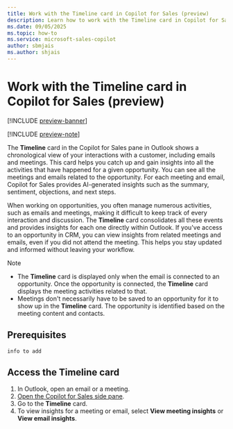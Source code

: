 ```yaml
---
title: Work with the Timeline card in Copilot for Sales (preview)
description: Learn how to work with the Timeline card in Copilot for Sales
ms.date: 09/05/2025
ms.topic: how-to
ms.service: microsoft-sales-copilot
author: sbmjais
ms.author: shjais
---
```


# Work with the Timeline card in Copilot for Sales (preview)

[!INCLUDE [preview-banner](~/../shared-content/shared/preview-includes/preview-banner.md)]

[!INCLUDE [preview-note](~/../shared-content/shared/preview-includes/preview-note-d365.md)]

The **Timeline** card in the Copilot for Sales pane in Outlook shows a chronological view of your interactions with a customer, including emails and meetings. This card helps you catch up and gain insights into all the activities that have happened for a given opportunity. You can see all the meetings and emails related to the opportunity. For each meeting and email, Copilot for Sales provides AI-generated insights such as the summary, sentiment, objections, and next steps.

When working on opportunities, you often manage numerous activities, such as emails and meetings, making it difficult to keep track of every interaction and discussion. The **Timeline** card consolidates all these events and provides insights for each one directly within Outlook. If you've access to an opportunity in CRM, you can view insights from related meetings and emails, even if you did not attend the meeting. This helps you stay updated and informed without leaving your workflow.

> [!NOTE]
> - The **Timeline** card is displayed only when the email is connected to an opportunity. Once the opportunity is connected, the **Timeline** card displays the meeting activities related to that.
> - Meetings don't necessarily have to be saved to an opportunity for it to show up in the **Timeline** card. The opportunity is identified based on the meeting content and contacts.

## Prerequisites

`info to add`

## Access the Timeline card

1. In Outlook, open an email or a meeting.
1. [Open the Copilot for Sales side pane](open-app.md#access-copilot-for-sales-in-outlook).
1. Go to the **Timeline** card.
1. To view insights for a meeting or email, select **View meeting insights** or **View email insights**.

